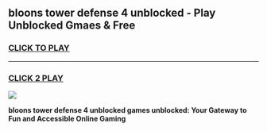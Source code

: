 
## bloons tower defense 4 unblocked - Play Unblocked Gmaes & Free
<h3>
<a href="https://news.freeplayer.one?title=bloons_tower_defense_4_unblocked&ref=16F">CLICK TO PLAY</a></h3>
<hr>

<h3>
<a href="https://news.freeplayer.one?title=bloons_tower_defense_4_unblocked&ref=16F">CLICK 2 PLAY</a>
  
</h3>

<a href="https://news.freeplayer.one?title=bloons_tower_defense_4_unblocked&ref=16F/"><img src="https://clearcache.store/games.png"></a>


**bloons tower defense 4 unblocked games unblocked: Your Gateway to Fun and Accessible Online Gaming**
